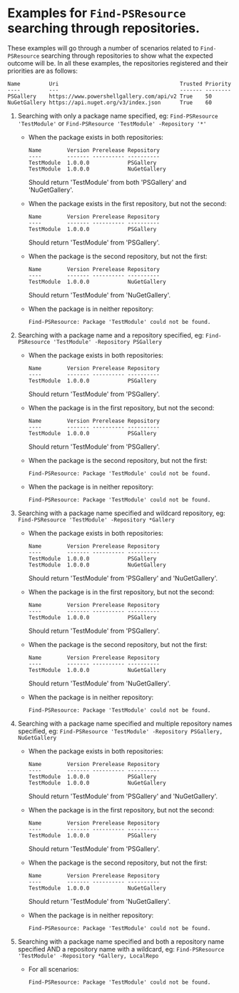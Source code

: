
# Examples for `Find-PSResource` searching through repositories.

These examples will go through a number of scenarios related to `Find-PSResource` searching through repositories to show what the expected outcome will be.
In all these examples, the repositories registered and their priorities are as follows:

```
Name         Uri                                      Trusted Priority
----         ---                                      ------- --------
PSGallery    https://www.powershellgallery.com/api/v2 True    50
NuGetGallery https://api.nuget.org/v3/index.json      True    60
```

1) Searching with only a package name specified, eg: `Find-PSResource 'TestModule'` or `Find-PSResource 'TestModule' -Repository '*'`
    * When the package exists in both repositories:
        ```
        Name        Version Prerelease Repository
        ----        ------- ---------- ----------
        TestModule  1.0.0.0            PSGallery 
        TestModule  1.0.0.0            NuGetGallery 
        ```
       Should return 'TestModule' from both 'PSGallery' and 'NuGetGallery'.
       
    * When the package exists in the first repository, but not the second:
        ```
        Name        Version Prerelease Repository
        ----        ------- ---------- ----------
        TestModule  1.0.0.0            PSGallery 
        ```
        Should return 'TestModule' from 'PSGallery'.

    * When the package is the second repository, but not the first:
        ```
        Name        Version Prerelease Repository
        ----        ------- ---------- ----------
        TestModule  1.0.0.0            NuGetGallery 
        ```
        Should return 'TestModule' from 'NuGetGallery'.

    * When the package is in neither repository:
        ```
        Find-PSResource: Package 'TestModule' could not be found.
        ```
2) Searching with a package name and a repository specified, eg: `Find-PSResource 'TestModule' -Repository PSGallery`
    * When the package exists in both repositories:
        ```
        Name        Version Prerelease Repository
        ----        ------- ---------- ----------
        TestModule  1.0.0.0            PSGallery 
        ```
        Should return 'TestModule' from 'PSGallery'.

    * When the package is in the first repository, but not the second:
        ```
        Name        Version Prerelease Repository
        ----        ------- ---------- ----------
        TestModule  1.0.0.0            PSGallery 
        ```
        Should return 'TestModule' from 'PSGallery'.
        
    * When the package is the second repository, but not the first:
        ```
        Find-PSResource: Package 'TestModule' could not be found.
        ```
    * When the package is in neither repository:
        ```
        Find-PSResource: Package 'TestModule' could not be found.
        ```
        
3) Searching with a package name specified and wildcard repository, eg: `Find-PSResource 'TestModule' -Repository *Gallery`
    * When the package exists in both repositories:
        ```
        Name        Version Prerelease Repository
        ----        ------- ---------- ----------
        TestModule  1.0.0.0            PSGallery 
        TestModule  1.0.0.0            NuGetGallery 
        ```
        Should return 'TestModule' from 'PSGallery' and 'NuGetGallery'.
        
    * When the package is in the first repository, but not the second:
        ```
        Name        Version Prerelease Repository
        ----        ------- ---------- ----------
        TestModule  1.0.0.0            PSGallery 
        ```
        Should return 'TestModule' from 'PSGallery'.
        
    * When the package is the second repository, but not the first:
        ```
        Name        Version Prerelease Repository
        ----        ------- ---------- ----------
        TestModule  1.0.0.0            NuGetGallery 
        ```
        Should return 'TestModule' from 'NuGetGallery'.
        
    * When the package is in neither repository:
        ```
        Find-PSResource: Package 'TestModule' could not be found.
        ```
        
4) Searching with a package name specified and multiple repository names specified, eg: `Find-PSResource 'TestModule' -Repository PSGallery, NuGetGallery`

    * When the package exists in both repositories:
        ```
        Name        Version Prerelease Repository
        ----        ------- ---------- ----------
        TestModule  1.0.0.0            PSGallery 
        TestModule  1.0.0.0            NuGetGallery 
        ```
        Should return 'TestModule' from 'PSGallery' and 'NuGetGallery'.
        
    * When the package is in the first repository, but not the second:
        ```
        Name        Version Prerelease Repository
        ----        ------- ---------- ----------
        TestModule  1.0.0.0            PSGallery 
        ```
        Should return 'TestModule' from 'PSGallery'.
        
    * When the package is the second repository, but not the first:
        ```
        Name        Version Prerelease Repository
        ----        ------- ---------- ----------
        TestModule  1.0.0.0            NuGetGallery 
        ```
        Should return 'TestModule' from 'NuGetGallery'.
        
    * When the package is in neither repository:
        ```
        Find-PSResource: Package 'TestModule' could not be found.
        ```
        
5) Searching with a package name specified and both a repository name specified AND a repository name with a wildcard, eg: `Find-PSResource 'TestModule' -Repository *Gallery, LocalRepo`

    * For all scenarios:
        ```
        Find-PSResource: Package 'TestModule' could not be found.
        ```